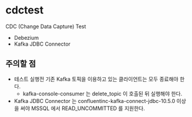 # cdctest

CDC (Change Data Capture) Test
- Debezium
- Kafka JDBC Connector


## 주의할 점
- 테스트 실행전 기존 Kafka 토픽을 이용하고 있는 클라이언트는 모두 종료해야 한다.
  - kafka-console-consumer 는 delete_topic 이 호출된 뒤 실행해야 한다.
- Kafka JDBC Connector 는 confluentinc-kafka-connect-jdbc-10.5.0 이상을 써야 MSSQL 에서 READ_UNCOMMITTED 를 지원한다.